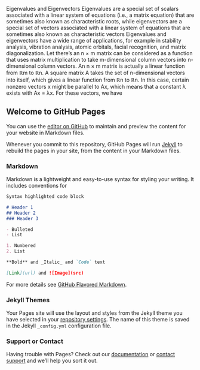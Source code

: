 Eigenvalues and Eigenvectors
Eigenvalues are a special set of scalars associated with a linear system of equations (i.e., a matrix equation) that are sometimes also known as characteristic roots, while eigenvectors are a special set of vectors associated with a linear system of equations that are sometimes also known as characteristic vectors
Eigenvalues and eigenvectors have a wide range of applications, for example in stability analysis, vibration analysis, atomic orbitals, facial recognition, and matrix diagonalization. 
Let there’s an n × m matrix can be considered as a function that uses matrix multiplication to take m-dimensional column vectors into n-dimensional column vectors. An n × m matrix is
actually a linear function from ℝm to ℝn. A square matrix A takes the set of n-dimensional
vectors into itself, which gives a linear function from ℝn to ℝn. In this case, certain nonzero
vectors x might be parallel to Ax, which means that a constant λ exists with Ax = λx. For
these vectors, we have 


## Welcome to GitHub Pages

You can use the [editor on GitHub](https://github.com/handikao29/handikao29.github.io/edit/master/README.md) to maintain and preview the content for your website in Markdown files.

Whenever you commit to this repository, GitHub Pages will run [Jekyll](https://jekyllrb.com/) to rebuild the pages in your site, from the content in your Markdown files.

### Markdown

Markdown is a lightweight and easy-to-use syntax for styling your writing. It includes conventions for

```markdown
Syntax highlighted code block

# Header 1
## Header 2
### Header 3

- Bulleted
- List

1. Numbered
2. List

**Bold** and _Italic_ and `Code` text

[Link](url) and ![Image](src)
```

For more details see [GitHub Flavored Markdown](https://guides.github.com/features/mastering-markdown/).

### Jekyll Themes

Your Pages site will use the layout and styles from the Jekyll theme you have selected in your [repository settings](https://github.com/handikao29/handikao29.github.io/settings). The name of this theme is saved in the Jekyll `_config.yml` configuration file.

### Support or Contact

Having trouble with Pages? Check out our [documentation](https://help.github.com/categories/github-pages-basics/) or [contact support](https://github.com/contact) and we’ll help you sort it out.
